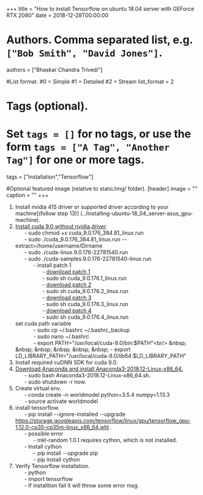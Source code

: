 +++
title = "How to install Tensorflow on ubuntu 18.04 server with GEForce RTX 2080" 
date = 2018-12-28T00:00:00

# Authors. Comma separated list, e.g. `["Bob Smith", "David Jones"]`.
authors = ["Bhaskar Chandra Trivedi"]

#List format.
#0 = Simple
#1 = Detailed
#2 = Stream
list_format = 2

# Tags (optional).
#   Set `tags = []` for no tags, or use the form `tags = ["A Tag", "Another Tag"]` for one or more tags.
tags = ["Installation","Tensorflow"]


#Optional featured image (relative to static/img/ folder).
[header] 
image = "" 
caption = "" 
+++
1. Install nvidia 415 driver or supported driver according to your machine[(follow step 13)] (../installing-ubuntu-18_04_server-asus_gpu-machine).<br />
2. [Install cuda 9.0 without nvidia driver](https://developer.nvidia.com/cuda-90-download-archive?target_os=Linux&target_arch=x86_64&target_distro=Ubuntu&target_version=1704&target_type=runfilelocal).<br/>
&nbsp;  &nbsp;  &nbsp;  - sudo chmod +x cuda_9.0.176_384.81_linux.run<br/>
&nbsp;  &nbsp;  &nbsp;  - sudo ./cuda_9.0.176_384.81_linux.run --extract=/home/username/Dirname<br/>
&nbsp;  &nbsp;  &nbsp;  - sudo ./cuda-linux.9.0.176-22781540.run<br/>
&nbsp;  &nbsp;  &nbsp;  - sudo ./cuda-samples.9.0.176-22781540-linux.run<br/>
&nbsp;  &nbsp;  &nbsp;  &nbsp;  &nbsp;  &nbsp;  - install patch 1<br/>
&nbsp;  &nbsp;  &nbsp;  &nbsp;  &nbsp;  &nbsp;  &nbsp;  &nbsp;  &nbsp;  - [download patch 1](https://developer.nvidia.com/cuda-90-download-archive?target_os=Linux&target_arch=x86_64&target_distro=Ubuntu&target_version=1704&target_type=runfilelocal)<br/>
&nbsp;  &nbsp;  &nbsp;  &nbsp;  &nbsp;  &nbsp;  &nbsp;  &nbsp;  &nbsp;  - sudo sh cuda_9.0.176.1_linux.run<br/>
&nbsp;  &nbsp;  &nbsp;  &nbsp;  &nbsp;  &nbsp;  &nbsp;  &nbsp;  &nbsp;  - [download patch 2](https://developer.nvidia.com/cuda-90-download-archive?target_os=Linux&target_arch=x86_64&target_distro=Ubuntu&target_version=1704&target_type=runfilelocal)<br/>
&nbsp;  &nbsp;  &nbsp;  &nbsp;  &nbsp;  &nbsp;  &nbsp;  &nbsp;  &nbsp;  - sudo sh cuda_9.0.176.2_linux.run<br/>
&nbsp;  &nbsp;  &nbsp;  &nbsp;  &nbsp;  &nbsp;  &nbsp;  &nbsp;  &nbsp;  - [download patch 3](https://developer.nvidia.com/cuda-90-download-archive?target_os=Linux&target_arch=x86_64&target_distro=Ubuntu&target_version=1704&target_type=runfilelocal)<br/>
&nbsp;  &nbsp;  &nbsp;  &nbsp;  &nbsp;  &nbsp;  &nbsp;  &nbsp;  &nbsp;  - sudo sh cuda_9.0.176.3_linux.run<br/>
&nbsp;  &nbsp;  &nbsp;  &nbsp;  &nbsp;  &nbsp;  &nbsp;  &nbsp;  &nbsp;  - [download patch 4](https://developer.nvidia.com/cuda-90-download-archive?target_os=Linux&target_arch=x86_64&target_distro=Ubuntu&target_version=1704&target_type=runfilelocal)<br/>
&nbsp;  &nbsp;  &nbsp;  &nbsp;  &nbsp;  &nbsp;  &nbsp;  &nbsp;  &nbsp;  - sudo sh cuda_9.0.176.4_linux.run<br/>
set cuda path variable<br/>
&nbsp;  &nbsp;  &nbsp;  &nbsp;  &nbsp;  &nbsp;  - sudo cp ~/.bashrc ~/.bashrc_backup<br/>
&nbsp;  &nbsp;  &nbsp;  &nbsp;  &nbsp;  &nbsp;  - sudo nano ~/.bashrc<br/>
&nbsp;  &nbsp;  &nbsp;  &nbsp;  &nbsp;  &nbsp;  - export PATH="/usr/local/cuda-9.0/bin:$PATH"<br/>
&nbsp;  &nbsp;  &nbsp;  &nbsp;  &nbsp;  &nbsp;  - export LD_LIBRARY_PATH="/usr/local/cuda-9.0/lib64:$LD_LIBRARY_PATH"<br/>
3. Install required cuDNN SDK for cuda 9.0.<br/>
4. [Download Anaconda and install Anaconda3-2018.12-Linux-x86_64.](https://www.anaconda.com/download/#linux)<br/>
&nbsp;  &nbsp;  &nbsp;  - sudo bash Anaconda3-2018.12-Linux-x86_64.sh.<br/>
&nbsp;  &nbsp;  &nbsp;  - sudo shutdown -r now.<br/>
5. Create virtual env.<br/>
&nbsp;  &nbsp;  &nbsp;  - conda create -n worldmodel python=3.5.4 numpy=1.13.3<br/>
&nbsp;  &nbsp;  &nbsp;  - source activate worldmodel<br/>
6. install tensorflow.<br/>
&nbsp;  &nbsp;  &nbsp;  - pip install --ignore-installed --upgrade https://storage.googleapis.com/tensorflow/linux/gpu/tensorflow_gpu-1.12.0-cp35-cp35m-linux_x86_64.whl
.<br/>
&nbsp;  &nbsp;  &nbsp;  - possible error<br/>
&nbsp;  &nbsp;  &nbsp;  &nbsp;  &nbsp;  &nbsp;  - mkl-random 1.0.1 requires cython, which is not installed.<br/>
&nbsp;  &nbsp;  &nbsp;  - Install cython<br/>
&nbsp;  &nbsp;  &nbsp;  &nbsp;  &nbsp;  &nbsp;  - pip install --upgrade pip<br/>
&nbsp;  &nbsp;  &nbsp;  &nbsp;  &nbsp;  &nbsp;  - pip install cython<br/>
7. Verify Tensorflow installation.<br/>
&nbsp;  &nbsp;  &nbsp;  - python<br/>
&nbsp;  &nbsp;  &nbsp;  - import tensorflow<br/>
&nbsp;  &nbsp;  &nbsp;  - If installtion fail it will throw some error msg.<br/>

